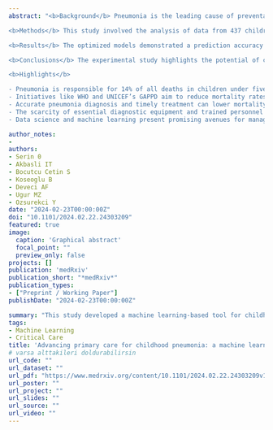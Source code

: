 ```yaml
---
abstract: "<b>Background</b> Pneumonia is the leading cause of preventable mortality in children under the age of five. While accurate diagnosis is crucial, effective case management plays a pivotal role in reducing mortality, especially in primary care settings. Despite the accurate and widespread use of computer science in diagnosing pneumonia, prognosis studies remain comparatively scarce. In this context, we have developed a machine learning-based clinical decision support system for childhood pneumonia to enhance prognostic support in case management.

<b>Methods</b> This study involved the analysis of data from 437 children diagnosed with pneumonia and admitted to our clinic between 2014 and 2020. Pediatricians classified the raw data set based on candidate features. Prior to the machine learning algorithms' experimental study using Pycaret, the SMOTE-Tomek method was applied to address the challenge of imbalanced datasets. Feature selection was conducted by assessing the SHAP values of the highest-performing algorithm, followed by re-modeling with the most critical clinical features. Hyperparameters were optimized, and ensemble methods were utilized to develop a robust predictive model.

<b>Results</b> The optimized models demonstrated a prediction accuracy of 77-88% for pneumonia prognosis. It was observed that over 84% of severity determinations could be accurately made using five clinical features: hypoxia, respiratory distress, age, the Z score of weight for age, and previous antibiotic use before admission.

<b>Conclusions</b> The experimental study highlights the potential of contemporary data science techniques, including oversampling, feature selection, and machine learning tools, in predicting the need for critical care in patients. Even with relatively small sample sizes, as in our study, machine learning methods can align with current medical understanding and offer significant insights.

<b>Highlights</b>

- Pneumonia is responsible for 14% of all deaths in children under five, totaling over 740,000 fatalities in 2019 alone.
- Initiatives like WHO and UNICEF’s GAPPD aim to reduce mortality rates by focusing on vaccinations, sanitation, breastfeeding, and tackling pediatric HIV.
- Accurate pneumonia diagnosis and timely treatment can lower mortality rates by up to 28%, although diagnosis poses challenges.
- The scarcity of essential diagnostic equipment and trained personnel in underdeveloped regions increases mortality rates.
- Data science and machine learning present promising avenues for managing pneumonia, especially in LMICs, with an emphasis on prognostic support."

author_notes:
-
authors:
- Serin 0
- Akbasli IT
- Bocutcu Cetin S
- Koseoglu B
- Deveci AF
- Ugur MZ
- Ozsurekci Y
date: "2024-02-23T00:00:00Z"
doi: "10.1101/2024.02.22.24303209"
featured: true
image: 
  caption: 'Graphical abstract'
  focal_point: ""
  preview_only: false
projects: []
publication: 'medRxiv'
publication_short: "*medRxiv*"
publication_types:
- ["Preprint / Working Paper"]
publishDate: "2024-02-23T00:00:00Z"

summary: "This study developed a machine learning-based tool for childhood pneumonia prognosis, analyzing data from 437 cases between 2014 and 2020. Using SMOTE-Tomek for dataset balancing and SHAP values for feature selection, the model achieved 77-88% accuracy in predicting pneumonia outcomes, with critical severity indicators identified. The research underscores the potential of data science and machine learning in enhancing pneumonia case management and prognosis, even with limited sample sizes."
tags: 
- Machine Learning
- Critical Care
title: 'Advancing primary care for childhood pneumonia: a machine learning-based approach to prognosis and case management'
# varsa alttakileri doldurabilirsin
url_code: ""
url_dataset: ""
url_pdf: "https://www.medrxiv.org/content/10.1101/2024.02.22.24303209v1.full.pdf+html"
url_poster: ""
url_project: ""
url_slides: ""
url_source: ""
url_video: ""
---
```





